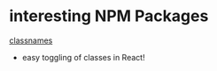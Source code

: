  # interesting NPM Packages
 
[classnames](https://www.npmjs.com/package/classnames)
- easy toggling of classes in React!
